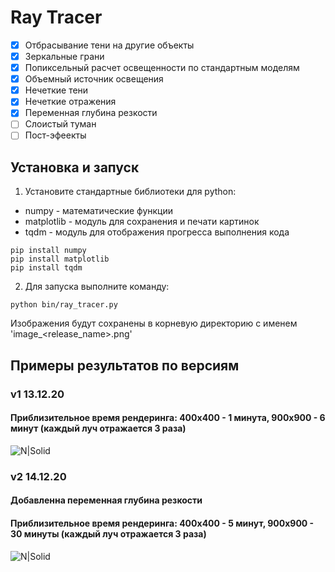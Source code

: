 # Ray Tracer

- [x] Отбрасывание тени на другие объекты
- [x] Зеркальные грани
- [x] Попиксельный расчет освещенности по стандартным моделям
- [x] Объемный источник освещения
- [x] Нечеткие тени
- [x] Нечеткие отражения
- [x] Переменная глубина резкости
- [ ] Слоистый туман
- [ ] Пост-эфеекты

## Установка и запуск
1. Установите стандартные библиотеки для python: 
- numpy - математические функции
- matplotlib - модуль для сохранения и печати картинок
- tqdm - модуль для отображения прогресса выполнения кода

```
pip install numpy
pip install matplotlib
pip install tqdm
```
2. Для запуска выполните команду:
```
python bin/ray_tracer.py
```
Изображения будут сохранены в корневую директорию с именем 'image_<release_name>.png'

## Примеры результатов по версиям
### v1 13.12.20
#### Приблизительное время рендеринга: 400x400 - 1 минута, 900x900 - 6 минут (каждый луч отражается 3 раза)
![N|Solid](/v1_900x900.png)

### v2 14.12.20
#### Добавленна переменная глубина резкости
#### Приблизительное время рендеринга: 400x400 - 5 минут, 900x900 - 30 минуты (каждый луч отражается 3 раза)
![N|Solid](/v2_900x900.png)
